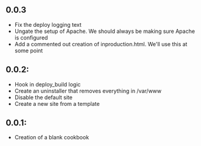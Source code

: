 ## 0.0.3
* Fix the deploy logging text
* Ungate the setup of Apache.  We should always be making sure Apache is configured
* Add a commented out creation of inproduction.html.  We'll use this at some point

## 0.0.2:
* Hook in deploy_build logic
* Create an uninstaller that removes everything in /var/www
* Disable the default site
* Create a new site from a template

## 0.0.1:

* Creation of a blank cookbook